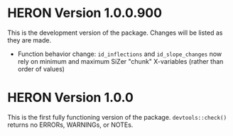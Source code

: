 # HERON Version 1.0.0.900

This is the development version of the package. Changes will be listed as they are made.

- Function behavior change: `id_inflections` and `id_slope_changes` now rely on minimum and maximum SiZer "chunk" X-variables (rather than order of values)

# HERON Version 1.0.0

This is the first fully functioning version of the package. `devtools::check()` returns no ERRORs, WARNINGs, or NOTEs.